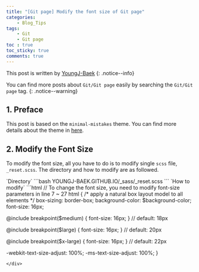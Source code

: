 ```yaml
---
title: "[Git page] Modify the font size of Git page"
categories:
    - Blog_Tips
tags:
    - Git
    - Git page
toc : true
toc_sticky: true
comments: true
---
```

This post is written by [YoungJ-Baek](https://github.com/YoungJ-Baek)
{: .notice--info}

You can find more posts about `Git/Git page` easily by searching the `Git/Git page` tag.
{: .notice--warning}

## 1. Preface
This post is based on the `minimal-mistakes` theme. You can find more details about the theme in [here](https://mmistakes.github.io/minimal-mistakes/).

## 2. Modify the Font Size
To modify the font size, all you have to do is to modify single `scss` file, `_reset.scss`. The directory and how to modify are as followed.

<div class="notice--primary" markdown="1">
`Directory`
```bash
YOUNGJ-BAEK.GITHUB.IO/_sass/_reset.scss
```
`How to modify`
```html
// To change the font size, you need to modify font-size parameters in line 7 ~ 27
html {
  /* apply a natural box layout model to all elements */
  box-sizing: border-box;
  background-color: $background-color;
  font-size: 16px;

  @include breakpoint($medium) {
    font-size: 16px;
  } // default: 18px

  @include breakpoint($large) {
    font-size: 16px;
  } // default: 20px

  @include breakpoint($x-large) {
    font-size: 16px;
  } // default: 22px

  -webkit-text-size-adjust: 100%;
  -ms-text-size-adjust: 100%;
}
```
</div>
